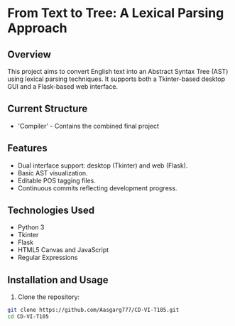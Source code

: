 # From Text to Tree: A Lexical Parsing Approach

## Overview
This project aims to convert English text into an Abstract Syntax Tree (AST) using lexical parsing techniques. It supports both a Tkinter-based desktop GUI and a Flask-based web interface.

## Current Structure
- 'Compiler' - Contains the combined final project 


## Features
- Dual interface support: desktop (Tkinter) and web (Flask).
- Basic AST visualization.
- Editable POS tagging files.
- Continuous commits reflecting development progress.

## Technologies Used
- Python 3
- Tkinter
- Flask
- HTML5 Canvas and JavaScript
- Regular Expressions

## Installation and Usage

1. Clone the repository:

```bash
git clone https://github.com/Aasgarg777/CD-VI-T105.git
cd CD-VI-T105
